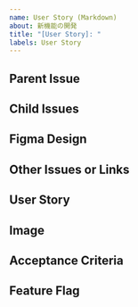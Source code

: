 ```yaml
---
name: User Story (Markdown)
about: 新機能の開発
title: "[User Story]: "
labels: User Story
---
```


## Parent Issue
<!-- User Storyの親にあたるIssueを記載する。 -->

## Child Issues
<!-- 子Issue (User Story Task等) を記載する。 -->

## Figma Design
<!-- FigmaのDesignリンクを記載する。 --> 

## Other Issues or Links
<!-- 関連するその他のIssueや、 リンクを記載する -->

## User Story
<!-- User Storyは一行で 誰が(Who) 何をしたいか(What) なぜしたいか(Why) の項目を記載する -->

## Image
<!-- DesignやCaptureを張る場合、こちらに記載する。 -->


## Acceptance Criteria
<!-- 下記を満たすように記載する
Scenario: シナリオのタイトル
Given: シナリオの前提条件 (input)
When: シナリオの実行条件
Then: シナリオの結果 (output)
And: その他の条件
-- >

- [ ] Scenario:
Given:
When:
Then:
And:

## Notes
<!-- 補足事項を記載する -->

## Feature Flag
<!-- Feature Flagの名称を記載する -->
